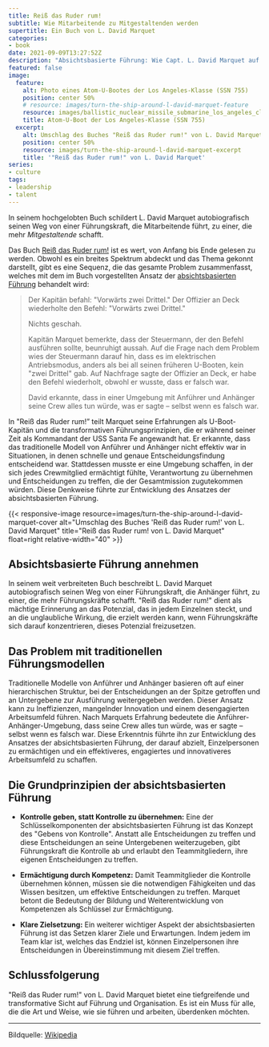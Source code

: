 ```yaml
---
title: Reiß das Ruder rum!
subtitle: Wie Mitarbeitende zu Mitgestaltenden werden
supertitle: Ein Buch von L. David Marquet
categories:
- book
date: 2021-09-09T13:27:52Z
description: "Absichtsbasierte Führung: Wie Capt. L. David Marquet auf einem US-U-Boot ein neues Paradigma entwickelte, um Mitarbeitende in Mitgestaltende zu verwandeln"
featured: false
image:
  feature:
    alt: Photo eines Atom-U-Bootes der Los Angeles-Klasse (SSN 755)
    position: center 50%
    # resource: images/turn-the-ship-around-l-david-marquet-feature
    resource: images/ballistic_nuclear_missile_submarine_los_angeles_class_SSN-755
    title: Atom-U-Boot der Los Angeles-Klasse (SSN 755)
  excerpt:
    alt: Umschlag des Buches "Reiß das Ruder rum!" von L. David Marquet
    position: center 50%
    resource: images/turn-the-ship-around-l-david-marquet-excerpt
    title: '"Reiß das Ruder rum!" von L. David Marquet'
series:
- culture
tags:
- leadership
- talent
---
```


In seinem hochgelobten Buch schildert L. David Marquet autobiografisch seinen Weg von einer Führungskraft, die Mitarbeitende führt, zu einer, die mehr *Mitgestaltende* schafft.

Das Buch [Reiß das Ruder rum!](https://www.amazon.com/gp/product/1591846404?ie=UTF8&tag=shzq-20&camp=1789&linkCode=xm2&creativeASIN=1591846404 'Affiliate-Link zum Kauf des Buches bei Amazon') ist es wert, von Anfang bis Ende gelesen zu werden. Obwohl es ein breites Spektrum abdeckt und das Thema gekonnt darstellt, gibt es eine Sequenz, die das gesamte Problem zusammenfasst, welches mit dem im Buch vorgestellten Ansatz der [absichtsbasierten Führung](https://intentbasedleadership.com/ 'L. David Marquets Webseite zur absichtsbasierten Führung') behandelt wird:

> Der Kapitän befahl: "Vorwärts zwei Drittel." Der Offizier an Deck wiederholte den Befehl: "Vorwärts zwei Drittel."
>
> Nichts geschah.
>
> Kapitän Marquet bemerkte, dass der Steuermann, der den Befehl ausführen sollte, beunruhigt aussah. Auf die Frage nach dem Problem wies der Steuermann darauf hin, dass es im elektrischen Antriebsmodus, anders als bei all seinen früheren U-Booten, kein "zwei Drittel" gab. Auf Nachfrage sagte der Offizier an Deck, er habe den Befehl wiederholt, obwohl er wusste, dass er falsch war.
>
> David erkannte, dass in einer Umgebung mit Anführer und Anhänger seine Crew alles tun würde, was er sagte – selbst wenn es falsch war.

In "Reiß das Ruder rum!” teilt Marquet seine Erfahrungen als U-Boot-Kapitän und die transformativen Führungsprinzipien, die er während seiner Zeit als Kommandant der USS Santa Fe angewandt hat. Er erkannte, dass das traditionelle Modell von Anführer und Anhänger nicht effektiv war in Situationen, in denen schnelle und genaue Entscheidungsfindung entscheidend war. Stattdessen musste er eine Umgebung schaffen, in der sich jedes Crewmitglied ermächtigt fühlte, Verantwortung zu übernehmen und Entscheidungen zu treffen, die der Gesamtmission zugutekommen würden. Diese Denkweise führte zur Entwicklung des Ansatzes der absichtsbasierten Führung.

{{< responsive-image resource=images/turn-the-ship-around-l-david-marquet-cover alt="Umschlag des Buches 'Reiß das Ruder rum!' von L. David Marquet" title="Reiß das Ruder rum! von L. David Marquet" float=right relative-width="40" >}}

## Absichtsbasierte Führung annehmen

In seinem weit verbreiteten Buch beschreibt L. David Marquet autobiografisch seinen Weg von einer Führungskraft, die Anhänger führt, zu einer, die mehr Führungskräfte schafft. "Reiß das Ruder rum!" dient als mächtige Erinnerung an das Potenzial, das in jedem Einzelnen steckt, und an die unglaubliche Wirkung, die erzielt werden kann, wenn Führungskräfte sich darauf konzentrieren, dieses Potenzial freizusetzen.

## Das Problem mit traditionellen Führungsmodellen

Traditionelle Modelle von Anführer und Anhänger basieren oft auf einer hierarchischen Struktur, bei der Entscheidungen an der Spitze getroffen und an Untergebene zur Ausführung weitergegeben werden. Dieser Ansatz kann zu Ineffizienzen, mangelnder Innovation und einem desengagierten Arbeitsumfeld führen. Nach Marquets Erfahrung bedeutete die Anführer-Anhänger-Umgebung, dass seine Crew alles tun würde, was er sagte – selbst wenn es falsch war. Diese Erkenntnis führte ihn zur Entwicklung des Ansatzes der absichtsbasierten Führung, der darauf abzielt, Einzelpersonen zu ermächtigen und ein effektiveres, engagiertes und innovativeres Arbeitsumfeld zu schaffen.

## Die Grundprinzipien der absichtsbasierten Führung

* **Kontrolle geben, statt Kontrolle zu übernehmen:** Eine der Schlüsselkomponenten der absichtsbasierten Führung ist das Konzept des "Gebens von Kontrolle". Anstatt alle Entscheidungen zu treffen und diese Entscheidungen an seine Untergebenen weiterzugeben, gibt Führungskraft die Kontrolle ab und erlaubt den Teammitgliedern, ihre eigenen Entscheidungen zu treffen.

* **Ermächtigung durch Kompetenz:** Damit Teammitglieder die Kontrolle übernehmen können, müssen sie die notwendigen Fähigkeiten und das Wissen besitzen, um effektive Entscheidungen zu treffen. Marquet betont die Bedeutung der Bildung und Weiterentwicklung von Kompetenzen als Schlüssel zur Ermächtigung.

* **Klare Zielsetzung:** Ein weiterer wichtiger Aspekt der absichtsbasierten Führung ist das Setzen klarer Ziele und Erwartungen. Indem jedem im Team klar ist, welches das Endziel ist, können Einzelpersonen ihre Entscheidungen in Übereinstimmung mit diesem Ziel treffen.

## Schlussfolgerung

"Reiß das Ruder rum!" von L. David Marquet bietet eine tiefgreifende und transformative Sicht auf Führung und Organisation. Es ist ein Muss für alle, die die Art und Weise, wie sie führen und arbeiten, überdenken möchten.

----
Bildquelle: [Wikipedia](https://en.wikipedia.org/wiki/Columbia-class_submarine)
